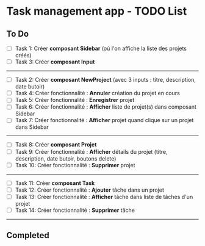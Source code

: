 # Task management app - TODO List

## To Do

-   [ ] Task 1: Créer **composant Sidebar** (où l'on affiche la liste des
        projets créés)
-   [ ] Task 3: Créer **composant Input**

---

-   [ ] Task 2: Créer **composant NewProject** (avec 3 inputs : titre,
        description, date butoir)
-   [ ] Task 4: Créer fonctionnalité : **Annuler** création du projet en cours
-   [ ] Task 5: Créer fonctionnalité : **Enregistrer** projet
-   [ ] Task 6: Créer fonctionnalité : **Afficher** liste de projet(s) dans
        composant Sidebar
-   [ ] Task 7: Créer fonctionnalité : **Afficher** projet quand clique sur un
        projet dans Sidebar

---

-   [ ] Task 8: Créer **composant Projet**
-   [ ] Task 9: Créer fonctionnalité : **Afficher** détails du projet (titre,
        description, date butoir, boutons delete)
-   [ ] Task 10: Créer fonctionnalité : **Supprimer** projet

---

-   [ ] Task 11: Créer **composant Task**
-   [ ] Task 12: Créer fonctionnalité : **Ajouter** tâche dans un projet
-   [ ] Task 13: Créer fonctionnalité : **Afficher** tâche dans liste de tâches
        d'un projet
-   [ ] Task 14: Créer fonctionnalité : **Supprimer** tâche

---

## Completed
